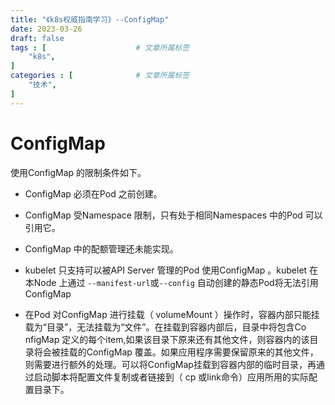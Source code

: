```yaml
---
title: "《k8s权威指南学习》--ConfigMap"
date: 2023-03-26
draft: false
tags : [                    # 文章所属标签
    "k8s",
]
categories : [              # 文章所属标签
    "技术",
]
---
```



# ConfigMap


使用ConfigMap 的限制条件如下。

- ConfigMap 必须在Pod 之前创建。
- ConfigMap 受Namespace 限制，只有处于相同Namespaces 中的Pod 可以引用它。
- ConfigMap 中的配额管理还未能实现。
- kubelet 只支持可以被API Server 管理的Pod 使用ConfigMap 。kubelet 在本Node 上通过 `--manifest-url`或`--config` 自动创建的静态Pod将无法引用ConfigMap

- 在Pod 对ConfigMap 进行挂载（ volumeMount ）操作时，容器内部只能挂载为“目录”，无法挂载为“文件”。在挂载到容器内部后，目录中将包含Co nfigMap 定义的每个item,如果该目录下原来还有其他文件，则容器内的该目录将会被挂载的ConfigMap 覆盖。如果应用程序需要保留原来的其他文件，则需要进行额外的处理。可以将ConfigMap挂载到容器内部的临时目录，再通过启动脚本将配置文件复制或者链接到（ cp 或link命令）应用所用的实际配置目录下。